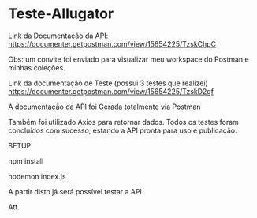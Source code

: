 # Teste-Allugator
 
Link da Documentação da API: https://documenter.getpostman.com/view/15654225/TzskChpC

Obs: um convite foi enviado para visualizar meu workspace do Postman e minhas coleções. <br>

Link da documentação de Teste (possui 3 testes que realizei)
https://documenter.getpostman.com/view/15654225/TzskD2gf

A documentação da API foi Gerada totalmente via Postman

Também foi utilizado Axios para retornar dados. Todos os testes foram concluídos com sucesso, estando a API pronta para uso e publicação.

SETUP 

npm install

nodemon index.js

A partir disto já será possível testar a API.

Att.






